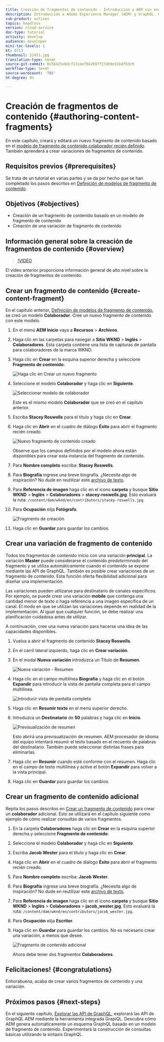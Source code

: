 ```yaml
---
title: Creación de fragmentos de contenido - Introducción a AEM sin encabezado - GraphQL
description: Introducción a Adobe Experience Manager (AEM) y GraphQL. Cree y edite un nuevo fragmento de contenido basado en un modelo de fragmento de contenido. Aprenda a crear variaciones de fragmentos de contenido.
sub-product: activos
topics: headless
version: cloud-service
doc-type: tutorial
activity: develop
audience: developer
mini-toc-levels: 1
kt: 6713
thumbnail: 22451.jpg
translation-type: tm+mt
source-git-commit: 8c5b425e6dcf23cbef042097f17db9e51bdf63c9
workflow-type: tm+mt
source-wordcount: '785'
ht-degree: 0%

---
```



# Creación de fragmentos de contenido {#authoring-content-fragments}

En este capítulo, creará y editará un nuevo fragmento de contenido basado en el [modelo de fragmento de contenido colaborador recién definido](./content-fragment-models.md). También aprenderá a crear variaciones de fragmentos de contenido.

## Requisitos previos {#prerequisites}

Se trata de un tutorial en varias partes y se da por hecho que se han completado los pasos descritos en [Definición de modelos de fragmento de contenido](./content-fragment-models.md).

## Objetivos {#objectives}

* Creación de un fragmento de contenido basado en un modelo de fragmento de contenido
* Creación de una variación de fragmento de contenido

## Información general sobre la creación de fragmentos de contenido {#overview}

>[!VIDEO](https://video.tv.adobe.com/v/22451/?quality=12&learn=on)

El vídeo anterior proporciona información general de alto nivel sobre la creación de fragmentos de contenido.

## Crear un fragmento de contenido {#create-content-fragment}

En el capítulo anterior, [Definición de modelos de fragmento de contenido](./content-fragment-models.md), se creó un modelo **Colaborador**. Cree un nuevo fragmento de contenido con este modelo.

1. En el menú **AEM Inicio** vaya a **Recursos** > **Archivos**.
1. Haga clic en las carpetas para navegar a **Sitio WKND** > **Inglés** > **Colaboradores**. Esta carpeta contiene una lista de capturas de pantalla para colaboradores de la marca WKND.

1. Haga clic en **Crear** en la esquina superior derecha y seleccione **Fragmento de contenido**:

   ![Haga clic en Crear un nuevo fragmento](assets/author-content-fragments/create-content-fragment-menu.png)

1. Seleccione el modelo **Colaborador** y haga clic en **Siguiente**.

   ![Seleccionar modelo de colaborador](assets/author-content-fragments/select-contributor-model.png)

   Este es el mismo modelo **Colaborador** que se creó en el capítulo anterior.

1. Escriba **Stacey Roswells** para el título y haga clic en **Crear**.
1. Haga clic en **Abrir** en el cuadro de diálogo **Éxito** para abrir el fragmento recién creado.

   ![Nuevo fragmento de contenido creado](assets/author-content-fragments/new-content-fragment.png)

   Observe que los campos definidos por el modelo ahora están disponibles para crear esta instancia del fragmento de contenido.

1. Para **Nombre completo** escriba: **Stacey Roswells**.
1. Para **Biografía** ingrese una breve biografía. ¿Necesita algo de inspiración? No dude en reutilizar este [archivo de texto](assets/author-content-fragments/stacey-roswells-bio.txt).
1. Para **Referencia de imagen** haga clic en el icono **carpeta** y busque **Sitio WKND** > **Inglés** > **Colaboradores** > **stacey-roswells.jpg**. Esto evaluará la ruta: `/content/dam/wknd/en/contributors/stacey-roswells.jpg`.
1. Para **Ocupación** elija **Fotógrafo**.

   ![Fragmento de creación](assets/author-content-fragments/stacye-roswell-fragment-authored.png)

1. Haga clic en **Guardar** para guardar los cambios.

## Crear una variación de fragmento de contenido

Todos los fragmentos de contenido inicio con una variación **principal**. La variación **Master** puede considerarse el contenido *predeterminado* del fragmento y se utiliza automáticamente cuando el contenido se expone mediante las API de GraphQL. También es posible crear variaciones de un fragmento de contenido. Esta función oferta flexibilidad adicional para diseñar una implementación.

Las variaciones pueden utilizarse para destinatario de canales específicos. Por ejemplo, se puede crear una variación **mobile** que contenga una cantidad menor de texto o haga referencia a una imagen específica de un canal. El modo en que se utilizan las variaciones depende en realidad de la implementación. Al igual que cualquier función, se debe realizar una planificación cuidadosa antes de utilizar.

A continuación, cree una nueva variación para hacerse una idea de las capacidades disponibles.

1. Vuelva a abrir el fragmento de contenido **Stacey Roswells**.
1. En el carril lateral izquierdo, haga clic en **Crear variación**.
1. En el modal **Nueva variación** introduzca un Título de **Resumen**.

   ![Nueva variación - Resumen](assets/author-content-fragments/new-variation-summary.png)

1. Haga clic en el campo multilínea **Biografía** y haga clic en el botón **Expandir** para introducir la vista de pantalla completa para el campo multilínea.

   ![Introducir vista de pantalla completa](assets/author-content-fragments/enter-full-screen-view.png)

1. Haga clic en **Resumir texto** en el menú superior derecho.

1. Introduzca un **Destinatario** de **50** palabras y haga clic en **Inicio**.

   ![Previsualización de resumen](assets/author-content-fragments/summarize-text-preview.png)

   Esto abrirá una previsualización de resumen. AEM procesador de idioma del equipo intentará resumir el texto basado en el recuento de palabras del destinatario. También puede seleccionar distintas frases para eliminarlas.

1. Haga clic en **Resumir** cuando esté conforme con el resumen. Haga clic en el campo de texto multilínea y active el botón **Expandir** para volver a la vista principal.

1. Haga clic en **Guardar** para guardar los cambios.

## Crear un fragmento de contenido adicional

Repita los pasos descritos en [Crear un fragmento de contenido](#create-content-fragment) para crear un **colaborador** adicional. Esto se utilizará en el capítulo siguiente como ejemplo de cómo realizar consultas de varios fragmentos.

1. En la carpeta **Colaboradores** haga clic en **Crear** en la esquina superior derecha y seleccione **Fragmento de contenido**:
1. Seleccione el modelo **Colaborador** y haga clic en **Siguiente**.
1. Escriba **Jacob Wester** para el título y haga clic en **Crear**.
1. Haga clic en **Abrir** en el cuadro de diálogo **Éxito** para abrir el fragmento recién creado.
1. Para **Nombre completo** escriba: **Jacob Wester**.
1. Para **Biografía** ingrese una breve biografía. ¿Necesita algo de inspiración? No dude en reutilizar este [archivo de texto](assets/author-content-fragments/jacob-wester.txt).
1. Para **Referencia de imagen** haga clic en el icono **carpeta** y busque **Sitio WKND** > **Inglés** > **Colaboradores** > **jacob_wester.jpg**. Esto evaluará la ruta: `/content/dam/wknd/en/contributors/jacob_wester.jpg`.
1. Para **Ocupación** elija **Escritor**.
1. Haga clic en **Guardar** para guardar los cambios. No es necesario crear una variación, a menos que desee.

   ![Fragmento de contenido adicional](assets/author-content-fragments/additional-content-fragment.png)

   Ahora debe tener dos fragmentos **Colaboradores**.

## Felicitaciones! {#congratulations}

Enhorabuena, acaba de crear varios fragmentos de contenido y una variación.

## Próximos pasos {#next-steps}

En el siguiente capítulo, [Explorar las API de GraphQL](explore-graphql-api.md), explorará las API de GraphQL AEM mediante la herramienta integrada GrapiQL. Descubra cómo AEM genera automáticamente un esquema GraphQL basado en un modelo de fragmento de contenido. Experimentará la construcción de consultas básicas utilizando la sintaxis GraphQL.